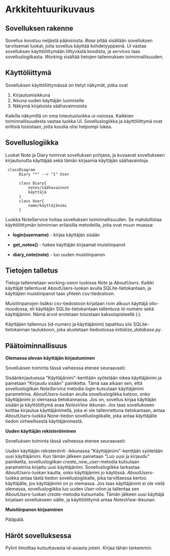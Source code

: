 # Arkkitehtuurikuvaus #

## Sovelluksen rakenne ##

Sovellus koostuu neljästä pääosiosta. *Base* pitää sisällään sovelluksen tarvitsemat luokat, joita sovellus käyttää kohdetyyppeinä. *Ui* vastaa sovelluksen käyttöliittymään liittyvästä koodista, ja *services* taas sovelluslogiikasta. *Working* sisältää tietojen tallennuksen toiminnallisuuden.

## Käyttöliittymä ##

Sovelluksen käyttöliittymässä on tietyt näkymät, jotka ovat

1. Kirjautumisikkuna
2. Ikkuna uuden käyttäjän luomiselle
3. Näkymä kirjatuista säähavainnoista

Kaikilla näkymillä on oma toteutusluokka ui-osiossa. Kaikkien toiminnallisuudesta vastaa luokka UI. Sovelluslogiikka ja käyttöliittymä ovat erillisiä toisistaan, jotta koodia olisi helpompi lukea.

## Sovelluslogiikka ##

Luokat Note ja Diary toimivat sovelluksen pohjana, ja kuvaavat sovellukseen kirjautunutta käyttäjää sekä tämän kirjaamia käyttäjän säähavaintoja.


```mermaid
 classDiagram
      Diary "*" --> "1" User
     
      class Diary{
          notes/säähavainnot
          käyttäjä
      }
      class User{
          name/käyttäjänimi
      }
```

Luokka NoteService hoitaa sovelluksen toiminnallisuuden. Se mahdollistaa käyttöliittymän toiminnan erilaisilla metodeilla, joita ovat muun muassa:

- **login(username)** - kirjaa käyttäjän sisään

- **get_notes()** - hakee käyttäjän kirjaamat muistiinpanot

- **diary_note(note)** - luo uuden muistiinpanon

## Tietojen talletus ##

Tietoja tallennetaan working-osion luokissa *Note* ja *AboutUsers*. Kaikki käyttäjät tallentuvat AboutUsers-luokan avulla SQLite-tietokantaan, ja käyttäjien muistiinpanot taas yhteen csv-tiedostoon.

Muistiinpanojen lisäksi csv-tiedostoon kirjataan rivin alkuun käyttäjä olio-muodossa, eli käyttäjän SQLite-tietokantaan tallentuva id-numero sekä käyttäjänimi. Nämä arvot erotetaan toisistaan kaksoispisteellä (:).

Käyttäjien tallennus (id-numero ja käyttäjänimi) tapahtuu siis SQLite-tietokannan taulukkoon, joka alustetaan tiedostossa *initialize_database.py*.

## Päätoiminnallisuus ##

**Olemassa olevan käyttäjän kirjautuminen**

Sovelluksen toiminta tässä vaiheessa etenee seuraavasti:

Sisäänkirjautuessa "Käyttäjänimi"-kenttään syötetään oikea käyttäjänimi ja painetaan "Kirjaudu sisään" painiketta. Tämä saa aikaan sen, että sovelluslogiikan *NoteService* metodia *login* kutsutaan käyttäjänimi parametrina. *AboutUsers*-luokan avulla sovelluslogiikka katsoo, onko käyttäjänimi jo olemassa tietokannassa. Jos on, sovellus kirjaa käyttäjän sisään ja käyttöliittymä avaa *NotesView* ikkunan. Jos taas sovellukseen koittaa kirjautua käyttäjänimellä, joka ei ole tallennettuna tietokantaan, antaa *AboutUsers*-luokka None-tiedon sovelluslogiikalle, joka antaa käyttäjälle tiedon virheellisestä käyttäjänimestä.

**Uuden käyttäjän rekisteröiminen**

Sovelluksen toiminta tässä vaiheessa etenee seuraavasti:

Uuden käyttäjän rekisteröinti -ikkunassa "Käyttäjänimi"-kenttään syötetään uusi käyttäjänimi.  Kun tämän jälkeen painetaan "Luo uusi ja kirjaudu" painiketta, sovelluslogiikan *create_new_user*-metodia kutsutaan parametrina kirjattu uusi käyttäjänimi. Sovelluslogiikka tarkastaa *AboutUsers*-luokan kautta, onko käyttäjänimi jo käytössä. *AboutUsers*-luokka antaa tästä tiedon sovelluslogiikalle, joka tarvittaessa kertoo käyttäjälle, jos käyttäjänimi on jo olemassa. Jos taas käyttäjänimi ei ole vielä olemassa, sovelluslogiikka luo uuden *User*-olion ja tallentaa sen *AboutUsers*-luokan *create*-metodia kutsumalla. Tämän jälkeen uusi käyttäjä kirjataan sovellukseen siälle, ja käyttöliittymä antaa *NotesView*-ikkunan.

**Muistiinpanon kirjaaminen**

Päläpälä.

## Häröt sovelluksessa ##

Pylint ilmoittaa kutsuttavasta id-asiasta *jotain*. Kirjaa tähän tarkemmin.
